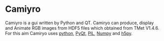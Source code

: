 # Camiyro #

Camiyro is a gui written by Python and QT.
Camiryo can produce, display and Animate RGB images from HDF5 files which obtained from TMet V1.4.6.
For this aim Camiryo uses [python](http://www.python.org/), [PyQt](http://www.riverbankcomputing.com/software/pyqt/intro), [PIL](http://www.pythonware.com/products/pil/), [Numpy](http://www.numpy.org/) and [h5py](http://www.h5py.org/).
